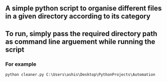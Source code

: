 ## A simple python script to organise different files in a given directory according to its category

## To run, simply pass the required directory path as command line arguement while running the script

### For example

```
python cleaner.py C:\Users\ashis\Desktop\PythonProjects\Automation
```
